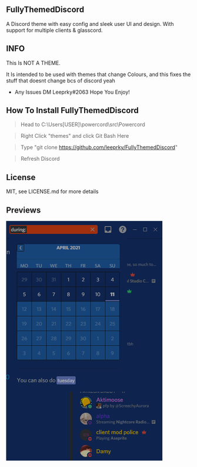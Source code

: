 ## FullyThemedDiscord
A Discord theme with easy config and sleek user UI and design. With support for multiple clients & glasscord.

## INFO

This Is NOT A THEME.

It Is intended to be used with themes that change Colours, and this fixes the stuff that doesnt change bcs of discord yeah

- Any Issues DM Leeprky#2063
  Hope You Enjoy!

## How To Install FullyThemedDiscord

> Head to C:\Users\[USER]\powercord\src\Powercord

> Right Click "themes" and click Git Bash Here

> Type "git clone https://github.com/leeprky/FullyThemedDiscord"

> Refresh Discord

## License

MIT, see LICENSE.md for more details

## Previews

![preview](./previews/FullyThemedDiscord.png)
